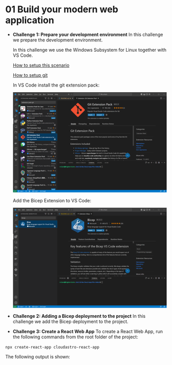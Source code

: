 # **01 Build your modern web application**

- **Challenge 1: Prepare your development environment**
    In this challenge we prepare the development environment.

    In this challenge we use the Windows Subsystem for Linux together with VS Code.

    [How to setup this scenario](https://learn.microsoft.com/en-us/windows/wsl/install)

    [How to setup git](https://docs.github.com/en/get-started/quickstart/set-up-git)

    In VS Code install the git extension pack:

    ![image](./.images/01-git-extension-pack.png)

    Add the Bicep Extension to VS Code:

    ![image](./.images/02-bicep-extension.png)

    
    
- **Challenge 2: Adding a Bicep deployment to the project**
In this challenge we add the Bicep deployment to the project.

- **Challenge 3: Create a React Web App**
To create a React Web App, run the following commands from the root folder of the project:

`npx create-react-app cloudastro-react-app`

The following output is shown:
